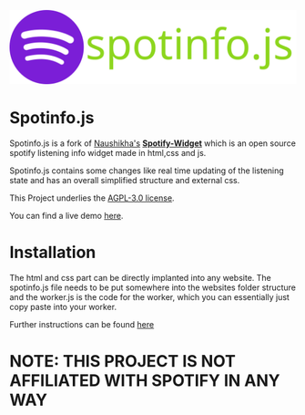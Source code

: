 ![spotinfo.js logo](spotinfo.js.full.svg "")

# Spotinfo.js

Spotinfo.js is a fork of [Naushikha's](https://github.com/Naushikha) **[Spotify-Widget](https://github.com/Naushikha/Spotify-Widget)** which is an open source spotify listening info widget made in html,css and js.

Spotinfo.js contains some changes like real time updating of the listening state and has an overall simplified structure and external css.

This Project underlies the [AGPL-3.0 license](https://github.com/fluffy-git/spotinfo.js/blob/main/LICENSE).


 You can find a live demo [here](https://tbox.fluffy-git.repl.co/about/about.html).
 
 # Installation
 
 The html and css part can be directly implanted into any website. The spotinfo.js file needs to be put somewhere into the websites folder structure and the worker.js is the code for the worker, which you can essentially just copy paste into your worker.
 
 Further instructions can be found [here](https://blog.naushikha.com/2021/05/lets-deploy-your-own-spotify-widget.html)
 
 
 # NOTE: THIS PROJECT IS NOT AFFILIATED WITH SPOTIFY IN ANY WAY
